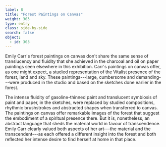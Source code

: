 ```yaml
---
label: 8
title: "Forest Paintings on Canvas"
weight: 303
type: entry
class: side-by-side
search: false
object:
  - id: 303
---
```

Emily Carr's forest paintings on canvas don't share the same sense of translucency and fluidity that she achieved in the charcoal and oil on paper paintings seen elsewhere in this exhibition. Carr's paintings on canvas offer, as one might expect, a studied representation of the Vitalist presence of the forest, land and sky. These paintings---large, cumbersome and demanding---were produced in the studio and based on the sketches done earlier in the forest.

The intense fluidity of gasoline-thinned paint and translucent symbiosis of paint and paper, in the sketches, were replaced by studied compositions, rhythmic brushstrokes and abstracted shapes when transferred to canvas. The paintings on canvas offer remarkable images of the forest that suggest the embodiment of a spiritual presence there. But it is, nonetheless, an abstract language that sheds the material world in favour of transcendence. Emily Carr clearly valued both aspects of her art---the material and the transcendent---as each offered a different insight into the forest and both reflected her intense desire to find herself at home in that place.